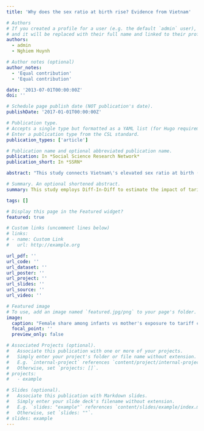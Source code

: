 ```yaml
---
title: 'Why does the sex ratio at birth rise? Evidence from Vietnam'

# Authors
# If you created a profile for a user (e.g. the default `admin` user), write the username (folder name) here
# and it will be replaced with their full name and linked to their profile.
authors:
  - admin
  - Nghiem Huynh

# Author notes (optional)
author_notes:
  - 'Equal contribution'
  - 'Equal contribution'

date: '2013-07-01T00:00:00Z'
doi: ''

# Schedule page publish date (NOT publication's date).
publishDate: '2017-01-01T00:00:00Z'

# Publication type.
# Accepts a single type but formatted as a YAML list (for Hugo requirements).
# Enter a publication type from the CSL standard.
publication_types: ['article']

# Publication name and optional abbreviated publication name.
publication: In *Social Science Research Network*
publication_short: In *SSRN*

abstract: "This study connects Vietnam\'s elevated sex ratio at birth (SRB) to the 2001 US-Vietnam Bilateral Trade Agreement. Our model incorporates three major factors that influence SRB: income, relative returns based on the child's sex, and fertility. The model presents twelve predictions, which are tested using large-scale repeated cross-sectional and panel surveys in a difference-in-difference design. The results indicate that mothers who experience larger tariff reductions tend to have a stronger preference for sons, work more, and desire fewer children. These findings suggest that fertility is the main driver of the elevated SRB. Overall, this paper highlights the interplay between cultural norms, maternal income, childcare, and fertility, revealing the unexpected demographic impact of trade policies."

# Summary. An optional shortened abstract.
summary: This study employs Diff-In-Diff to estimate the impact of tariff cuts following a major trade agreement on the labor supply and fertility decision of women in Vietnam. 

tags: []

# Display this page in the Featured widget?
featured: true

# Custom links (uncomment lines below)
# links:
# - name: Custom Link
#   url: http://example.org

url_pdf: ''
url_code: ''
url_dataset: ''
url_poster: ''
url_project: ''
url_slides: ''
url_source: ''
url_video: ''

# Featured image
# To use, add an image named `featured.jpg/png` to your page's folder.
image:
  caption: "Female share among infants vs mother's exposure to tariff cuts, before and after 2001 US-VN Trade Agreement"
  focal_point: ''
  preview_only: false

# Associated Projects (optional).
#   Associate this publication with one or more of your projects.
#   Simply enter your project's folder or file name without extension.
#   E.g. `internal-project` references `content/project/internal-project/index.md`.
#   Otherwise, set `projects: []`.
# projects:
#   - example

# Slides (optional).
#   Associate this publication with Markdown slides.
#   Simply enter your slide deck's filename without extension.
#   E.g. `slides: "example"` references `content/slides/example/index.md`.
#   Otherwise, set `slides: ""`.
# slides: example
---
```


<!-- {{% callout note %}}
Click the _Cite_ button above to demo the feature to enable visitors to import publication metadata into their reference management software.
{{% /callout %}}

{{% callout note %}}
Create your slides in Markdown - click the _Slides_ button to check out the example.
{{% /callout %}} -->

<!-- Add the publication's **full text** or **supplementary notes** here. You can use rich formatting such as including [code, math, and images](https://docs.hugoblox.com/content/writing-markdown-latex/). -->
